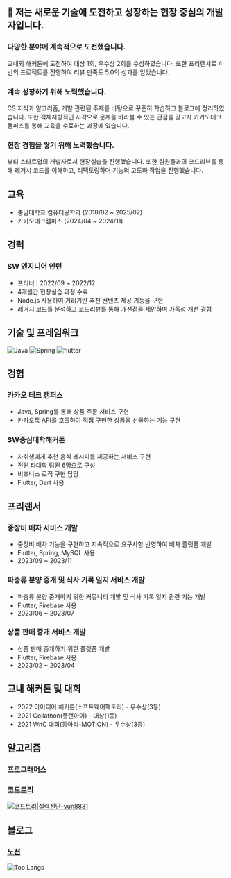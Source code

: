 ## 🚀 저는 새로운 기술에 도전하고 성장하는 현장 중심의 개발자입니다.

### 다양한 분야에 계속적으로 도전했습니다.
교내외 해커톤에 도전하여 대상 1회, 우수상 2회를 수상하였습니다.
또한 프리랜서로 4번의 프로젝트를 진행하여 리뷰 만족도 5.0의 성과를 얻었습니다.

### 계속 성장하기 위해 노력했습니다.
CS 지식과 알고리즘, 개발 관련된 주제를 바탕으로 꾸준히 학습하고 블로그에 정리하였습니다.
또한 객체지향적인 시각으로 문제를 바라볼 수 있는 관점을 갖고자 카카오테크캠퍼스를 통해 교육을 수료하는 과정에 있습니다.

### 현장 경험을 쌓기 위해 노력했습니다.
뷰티 스타트업의 개발자로서 현장실습을 진행했습니다.
또한 팀원들과의 코드리뷰를 통해 레거시 코드를 이해하고, 리팩토링하며 기능의 고도화 작업을 진행했습니다.

## 교육
- 충남대학교 컴퓨터공학과 (2018/02 ~ 2025/02)
- 카카오테크캠퍼스 (2024/04 ~ 2024/11)

## 경력

### SW 엔지니어 인턴
- 프리너 | 2022/09 ~ 2022/12
- 4개월간 현장실습 과정 수료
- Node.js 사용하여 거리기반 추천 컨텐츠 제공 기능을 구현
- 레거시 코드를 분석하고 코드리뷰를 통해 개선점을 제안하며 가독성 개선 경험

## 기술 및 프레임워크
![Java](https://img.shields.io/badge/java-%23ED8B00.svg?style=for-the-badge&logo=openjdk&logoColor=white)
![Spring](https://img.shields.io/badge/spring-%236DB33F.svg?style=for-the-badge&logo=spring&logoColor=white)
![flutter](https://img.shields.io/badge/Flutter-02569B?style=for-the-badge&logo=flutter&logoColor=white)

## 경험

### 카카오 테크 캠퍼스
- Java, Spring를 통해 상품 주문 서비스 구현
- 카카오톡 API를 호출하여 직접 구현한 상품을 선물하는 기능 구현

### SW중심대학해커톤
- 자취생에게 추천 음식 레시피를 제공하는 서비스 구현
- 전원 타대학 팀원 6명으로 구성
- 비즈니스 로직 구현 담당
- Flutter, Dart 사용

## 프리랜서
### 중장비 배차 서비스 개발
- 중장비 배차 기능을 구현하고 지속적으로 요구사항 반영하여 배차 플랫폼 개발
- Flutter, Spring, MySQL 사용
- 2023/09 ~ 2023/11

### 파충류 분양 중개 및 식사 기록 일지 서비스 개발
- 파충류 분양 중개하기 위한 커뮤니티 개발 및 식사 기록 일지 관련 기능 개발
- Flutter, Firebase 사용
- 2023/06 ~ 2023/07

### 상품 판매 중개 서비스 개발
- 상품 판매 중개하기 위한 플랫폼 개발
- Flutter, Firebase 사용
- 2023/02 ~ 2023/04

## 교내 해커톤 및 대회
- 2022 아이디어 해커톤(소프트웨어팩토리) - 우수상(3등)
- 2021 Collathon(플랜아이) - 대상(1등)
- 2021 WnC 대회(동아리-MOTION) - 우수상(3등)

## 알고리즘
### [프로그래머스](https://github.com/yunjunghun0116/algorithm)
### [코드트리](https://github.com/yunjunghun0116/codetree-TILs/tree/main)
[![코드트리|실력진단-yun8831](https://banner.codetree.ai/v1/banner/yun8831)](https://www.codetree.ai/profiles/yun8831)

## 블로그
### [노션](https://junghun2.notion.site/bfb82e2a19e34500a1fef148252ad502?pvs=74)

![Top Langs](https://github-readme-stats.vercel.app/api/top-langs/?username=yunjunghun0116&layout=compact)

